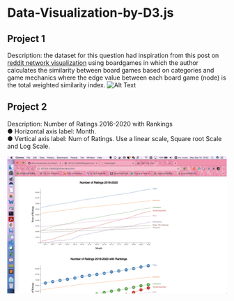 # Data-Visualization-by-D3.js

## Project 1 
Description: the dataset for this question had inspiration from this post on [reddit
network visualization](https://www.reddit.com/r/boardgames/comments/9aphuw/a_network_visualization_of_the_board_game/) using boardgames in which the author calculates the similarity between board games based on categories and game mechanics where the edge value between each board game (node) is the total weighted similarity index.
![Alt Text](./q2.gif)


## Project 2
Description: Number of Ratings 2016-2020 with Rankings </br>
● Horizontal axis label: Month.</br>
● Vertical axis label: Num of Ratings. Use a linear scale, Square root Scale and Log Scale.</br>

![Alt Text](./q3.gif)
